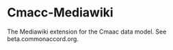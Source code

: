 Cmacc-Mediawiki
===============

The Mediawiki extension for the Cmaac data model.  See beta.commonaccord.org.
